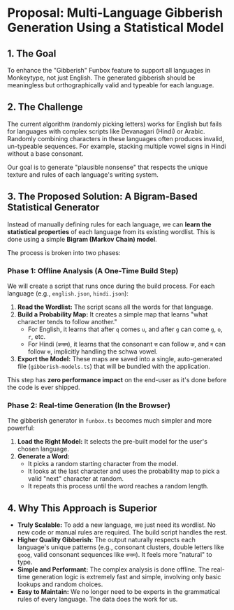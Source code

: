 # Proposal: Multi-Language Gibberish Generation Using a Statistical Model

## 1. The Goal

To enhance the "Gibberish" Funbox feature to support all languages in Monkeytype, not just English. The generated gibberish should be meaningless but orthographically valid and typeable for each language.

## 2. The Challenge

The current algorithm (randomly picking letters) works for English but fails for languages with complex scripts like Devanagari (Hindi) or Arabic. Randomly combining characters in these languages often produces invalid, un-typeable sequences. For example, stacking multiple vowel signs in Hindi without a base consonant.

Our goal is to generate "plausible nonsense" that respects the unique texture and rules of each language's writing system.

## 3. The Proposed Solution: A Bigram-Based Statistical Generator

Instead of manually defining rules for each language, we can **learn the statistical properties** of each language from its existing wordlist. This is done using a simple **Bigram (Markov Chain) model**.

The process is broken into two phases:

### Phase 1: Offline Analysis (A One-Time Build Step)

We will create a script that runs once during the build process. For each language (e.g., `english.json`, `hindi.json`):

1.  **Read the Wordlist:** The script scans all the words for that language.
2.  **Build a Probability Map:** It creates a simple map that learns "what character tends to follow another."
    *   For English, it learns that after `q` comes `u`, and after `g` can come `g`, `o`, `r`, etc.
    *   For Hindi (`कसम`), it learns that the consonant `स` can follow `क`, and `म` can follow `स`, implicitly handling the schwa vowel.
3.  **Export the Model:** These maps are saved into a single, auto-generated file (`gibberish-models.ts`) that will be bundled with the application.

This step has **zero performance impact** on the end-user as it's done before the code is ever shipped.

### Phase 2: Real-time Generation (In the Browser)

The gibberish generator in `funbox.ts` becomes much simpler and more powerful:

1.  **Load the Right Model:** It selects the pre-built model for the user's chosen language.
2.  **Generate a Word:**
    *   It picks a random starting character from the model.
    *   It looks at the last character and uses the probability map to pick a valid "next" character at random.
    *   It repeats this process until the word reaches a random length.

## 4. Why This Approach is Superior

*   **Truly Scalable:** To add a new language, we just need its wordlist. No new code or manual rules are required. The build script handles the rest.
*   **Higher Quality Gibberish:** The output naturally respects each language's unique patterns (e.g., consonant clusters, double letters like `goog`, valid consonant sequences like `कसम`). It feels more "natural" to type.
*   **Simple and Performant:** The complex analysis is done offline. The real-time generation logic is extremely fast and simple, involving only basic lookups and random choices.
*   **Easy to Maintain:** We no longer need to be experts in the grammatical rules of every language. The data does the work for us.
